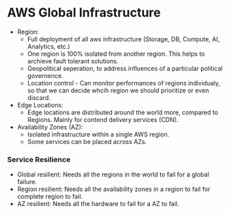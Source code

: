 # AWS Global Infrastructure

- Region:
    - Full deployment of all aws infrastructure (Storage, DB, Compute, AI, Analytics, etc.)
    - One region is 100% isolated from another region. This helps to archieve fault tolerant solutions.
    - Geopolitical seperation, to address influences of a particular political governence.
    - Location control - Can monitor performances of regions individualy, so that we can decide whcih region we should prioritize or even discard.
- Edge Locations:
    - Edge locations are distributed around the world more, compared to Regions. Mainly for contend delivery services (CDN).
- Availability Zones (AZ): 
    - Isolated infrastructure within a single AWS region.
    - Some services can be placed across AZs.


### Service Resilience
- Global resilient: Needs all the regions in the world to fail for a global failure.
- Region resilient: Needs all the availability zones in a region to fail for complete region to fail.
- AZ resilient: Needs all the hardware to fail for a AZ to fail.
